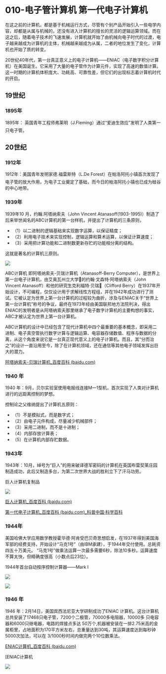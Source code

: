 # 010-电子管计算机  第一代电子计算机

在这之前的计算机，都是基于机械运行方式，尽管有个别产品开始引入一些电学内容，却都是从属与机械的，还没有进入计算机的擅长的灵活的逻辑运算领域。而在这之后，随着电子技术的飞速发展，计算机就开始了由机械向电子时代的过渡，电子越来越成为计算机的主体，机械越来越成为从属，二者的地位发生了变化，计算机也开始了质的转变。

20世纪40年代，第一台真正意义上的电子计算机——ENIAC（电子数字积分计算机）在美国诞生。它采用了大量的电子管作为计算元件，实现了高速的数值计算。这一时期的计算机体积庞大、功耗高、可靠性差，但它们的出现标志着计算机时代的开启。

## 19世纪

### 1895年

1895年： 英国青年工程师弗莱明（J.Fleming）通过“爱迪生效应”发明了人类第一只电子管。 

## 20世纪

### 1912年

1912年：美国青年发明家德.福雷斯特（L.De Forest）在帕洛阿托小镇首次发现了电子管的放大作用，为电子工业奠定了基础，而今日的帕洛阿托小镇也已成为硅谷的中心地带。 

### 1939年

1939年10 月，约翰.阿塔纳索夫（John Vincent Atanasoff(1903-1995)）制造了后来举世闻名的ABC计算机的第一台样机，并提出了计算机的三条原则，

- （1）以二进制的逻辑基础来实现数字运算，以保证精度； 
- （2）利用电子技术来实现控制，逻辑运算和算术运算，以保证计算速度； 
- （3）采用把计算功能和二进制数更新存贮的功能相分离的结构。

这就是著名的计算机三原则。

![](images/403741920241005.png)

ABC计算机 即阿塔纳索夫-贝瑞计算机（Atanasoff-Berry Computer），是世界上第一台电子计算机，由艾奥瓦州立大学的约翰·文森特·阿塔纳索夫（John Vincent Atanasoff）和他的研究生克利福特·贝瑞（Clifford Berry）在1937年开始设计，不可编程，仅仅设计用于求解线性方程组，并在1942年成功进行了测试。它被认定为世界上第一台计算机的过程较为曲折，涉及与ENIAC关于“世界上第一台计算机”称号的争议，最终在1973年经由美国联邦地方法院判决，得出ENIAC的发明者是从阿塔纳索夫那里继承了电子数字计算机的主要构想的事实，ABC才被认定为世界上第一台计算机。

ABC计算机的设计中已经包含了现代计算机中四个最重要的基本概念，即采用二进制、电子真空管执行数字计算与逻辑运算、电容器存储数值、程序与数据的分离，从这个角度来说它是一台真正现代意义上的电子计算机。而且，其“分而治之”的设计一直沿用至今，除了在计算机领域，还在通信等其他电子领域发挥出巨大的潜力。

[阿塔纳索夫-贝瑞计算机_百度百科 (baidu.com)](https://baike.baidu.com/item/阿塔纳索夫-贝瑞计算机/8177846)

### 1940 年

1940 年：9月，贝尔实验室使用电报线连接M—1型机，首次实现了人类对计算机进行的远距离控制的梦想。
 
控制论之父维纳提出了计算机五原则：

- （1）不是模拟式，而是数字式；
- （2）由电子元件构成，尽量减少机械部件；
- （3）采用二进制，而不是十进制；
- （4）内部存放计算表；
- （5）在计算机内部存贮数据。 

### 1943年

1943年：10月，绰号为“巨人”的用来破译德军密码的计算机在英国布雷契莱庄园制造成功，此后又制造多台，为第二次世界大战的胜利立下了汗马功劳。 

巨人计算机复制品

![](images/14522020243509.png)

[巨人计算机_百度百科 (baidu.com)](https://baike.baidu.com/item/巨人计算机/4797760?fr=ge_ala)

[第一代电子计算机_百度百科 (baidu.com)_科普中国·科学百科](https://baike.baidu.com/item/%E7%AC%AC%E4%B8%80%E4%BB%A3%E7%94%B5%E5%AD%90%E8%AE%A1%E7%AE%97%E6%9C%BA)

### 1944年

美国哈佛大学应用数学教授霍华德·阿肯受巴贝奇思想启发，在1937年得到美国海军部的经费支持，开始设计“马克1号”（由IBM承建），于1944年交付使用。总耗资四五十万美元。 “马克1号”做乘法运算一次最多需要6秒，除法10多秒。运算速度不算太快，但精确度很高（小数点后23位）。 

1944年首台自动按序控制计算器——Mark Ⅰ

![](images/518682220245950.png)

![](images/236662120245341.png)

### 1946 年

1946 年：2月14日，美国宾西法尼亚大学研制成功了ENIAC  计算机。这台计算机总共安装了17468只电子管，7200个二极管，70000多电阻器，10000多 只电容器和6000只继电器，电路的焊接点多达 50万个,机器被安装在一排2.75米高的金属柜里，占地面积为170平方米左右，总重量达到30吨，其运算速度达到每秒钟5000次加法，可以在 3/1000秒时间内做完两个10位数乘法。

[ENIAC计算机_百度百科 (baidu.com)](https://baike.baidu.com/item/ENIAC/431133?fr=ge_ala)

[ENIAC计算机

![](images/226352320272905.png)